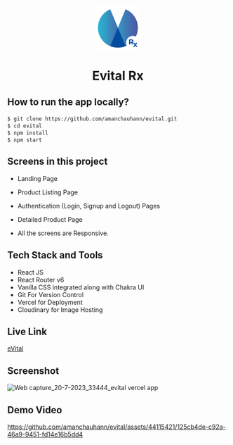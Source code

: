 
<div align="center">
  <img src="./src/assets/evital.png" height="100" width="100" alt="logo"/>
  <h1>Evital Rx</h1>
 </div>

## How to run the app locally?
```
$ git clone https://github.com/amanchauhann/evital.git
$ cd evital
$ npm install
$ npm start
```

## Screens in this project
- Landing Page
- Product Listing Page
- Authentication (Login, Signup and Logout) Pages
- Detailed Product Page

- All the screens are Responsive.

## Tech Stack and Tools
- React JS
- React Router v6
- Vanilla CSS integrated along with Chakra UI
- Git For Version Control
- Vercel for Deployment
- Cloudinary for Image Hosting

## Live Link
[eVital](https://evital.vercel.app/)

## Screenshot
![Web capture_20-7-2023_33444_evital vercel app](https://github.com/amanchauhann/evital/assets/44115421/771ceedb-5f34-4a3b-9be2-112d0bc7dbae)


## Demo Video


https://github.com/amanchauhann/evital/assets/44115421/125cb4de-c92a-46a9-9451-fd14e16b5dd4






